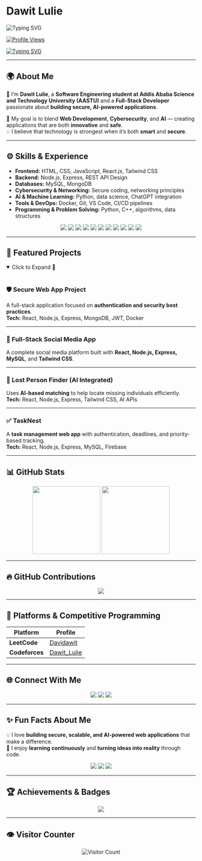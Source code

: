# Dawit Lulie

![Typing SVG](https://readme-typing-svg.demolab.com?font=Fira+Code&size=90&pause=300&color=4CAF50,2196F3,FF9800,9C27B0&width=4000&height=200&lines=Hi+I%27m+Dawit+Lulie;Full-Stack+Developer+%F0%9F%92%BB+%7C+Interested+in+Cybersecurity+%F0%9F%9B%A1%EF%B8%8F+%7C+Learning+AI+%F0%9F%A4%96)

[![Profile Views](https://komarev.com/ghpvc/?username=DawitLulie&color=4CAF50)](https://github.com/DawitLulie)

[![Typing SVG](https://readme-typing-svg.herokuapp.com?lines=Full-Stack+Engineer+from+Ethiopia;Compiling+creativity+into+reality!&size=100&height=150&width=2000)](https://git.io/typing-svg)

---

## 🌍 About Me

👋 I’m **Dawit Lulie**, a **Software Engineering student at Addis Ababa Science and Technology University (AASTU)** and a **Full-Stack Developer** passionate about **building secure, AI-powered applications**.  

🚀 My goal is to blend **Web Development**, **Cybersecurity**, and **AI** — creating applications that are both **innovative** and **safe**.  
💡 I believe that technology is strongest when it’s both **smart** and **secure**.

---

## ⚙️ Skills & Experience

- **Frontend:** HTML, CSS, JavaScript, React.js, Tailwind CSS  
- **Backend:** Node.js, Express, REST API Design  
- **Databases:** MySQL, MongoDB  
- **Cybersecurity & Networking:** Secure coding, networking principles  
- **AI & Machine Learning:** Python, data science, ChatGPT integration  
- **Tools & DevOps:** Docker, Git, VS Code, CI/CD pipelines  
- **Programming & Problem Solving:** Python, C++, algorithms, data structures  

<p align="center">
  <img src="https://img.shields.io/badge/HTML-E34F26?style=for-the-badge&logo=html5&logoColor=white"/>
  <img src="https://img.shields.io/badge/CSS-1572B6?style=for-the-badge&logo=css3&logoColor=white"/>
  <img src="https://img.shields.io/badge/JavaScript-F7DF1E?style=for-the-badge&logo=javascript&logoColor=black"/>
  <img src="https://img.shields.io/badge/React-61DAFB?style=for-the-badge&logo=react&logoColor=white"/>
  <img src="https://img.shields.io/badge/Tailwind-38B2AC?style=for-the-badge&logo=tailwindcss&logoColor=white"/>
  <img src="https://img.shields.io/badge/Node.js-339933?style=for-the-badge&logo=node.js&logoColor=white"/>
  <img src="https://img.shields.io/badge/Express.js-000000?style=for-the-badge&logo=express&logoColor=white"/>
  <img src="https://img.shields.io/badge/MongoDB-47A248?style=for-the-badge&logo=mongodb&logoColor=white"/>
  <img src="https://img.shields.io/badge/MySQL-00758F?style=for-the-badge&logo=mysql&logoColor=white"/>
  <img src="https://img.shields.io/badge/Python-3776AB?style=for-the-badge&logo=python&logoColor=white"/>
  <img src="https://img.shields.io/badge/C++-00599C?style=for-the-badge&logo=c%2B%2B&logoColor=white"/>
</p>

---

## 💼 Featured Projects

<details open>
<summary>Click to Expand 🔽</summary>
<br>

### 🛡️ Secure Web App Project  
A full-stack application focused on **authentication and security best practices**.  
**Tech:** React, Node.js, Express, MongoDB, JWT, Docker  

---

### 💬 Full-Stack Social Media App  
A complete social media platform built with **React, Node.js, Express, MySQL**, and **Tailwind CSS**.  

---

### 🧠 Lost Person Finder (AI Integrated)  
Uses **AI-based matching** to help locate missing individuals efficiently.  
**Tech:** React, Node.js, Express, Tailwind CSS, AI APIs  

---

### ✅ TaskNest  
A **task management web app** with authentication, deadlines, and priority-based tracking.  
**Tech:** React, Node.js, Express, MySQL, Firebase  

</details>

---

## 📊 GitHub Stats

<div align="center">
  <img src="https://github-readme-stats.vercel.app/api?username=DawitLulie&show_icons=true&theme=radical" height="180px"/>
  <img src="https://github-readme-stats.vercel.app/api/top-langs/?username=DawitLulie&layout=compact&theme=radical&langs_count=6&hide=html,css,python,c,c%2B%2B" height="180px"/>
</div>

---

## 🔥 GitHub Contributions
<p align="center">
  <img src="https://github-readme-streak-stats.herokuapp.com?user=DawitLulie&theme=radical&hide_border=true"/>
</p>

---

## 🧮 Platforms & Competitive Programming
| Platform | Profile |
|-----------|----------|
| **LeetCode** | [Davidawit](https://leetcode.com/u/Davidawit/) |
| **Codeforces** | [Dawit_Lulie](https://codeforces.com/profile/Dawit_Lulie) |

---

## 🌐 Connect With Me

<p align="center">
  <a href="https://www.linkedin.com/in/dawit-lulie-5513b5379/"><img src="https://img.shields.io/badge/LinkedIn-Dawit_Lulie-blue?style=for-the-badge&logo=linkedin"></a>
  <a href="https://t.me/Dave_6584"><img src="https://img.shields.io/badge/Telegram-Dave__6584-blue?style=for-the-badge&logo=telegram"></a>
  <a href="mailto:dawitlulie2@gmail.com"><img src="https://img.shields.io/badge/Email-dawitlulie2@gmail.com-red?style=for-the-badge&logo=gmail"></a>
</p>

---

## ✨ Fun Facts About Me  

💡 I love **building secure, scalable, and AI-powered web applications** that make a difference.  
🌱 I enjoy **learning continuously** and **turning ideas into reality** through code.  

<p align="center">
  <img src="https://img.shields.io/badge/Always-Learning-4CAF50?style=for-the-badge"/>
  <img src="https://img.shields.io/badge/Always-Building-2196F3?style=for-the-badge"/>
  <img src="https://img.shields.io/badge/Always-Securing-FF9800?style=for-the-badge"/>
</p>

---

## 🏆 Achievements & Badges

<div align="center">
  <img src="https://github-profile-trophy.vercel.app/?username=DawitLulie&theme=radical&no-frame=true&margin-w=15"/>
</div>

---

## 👁️ Visitor Counter

<p align="center">
  <img src="https://profile-counter.deno.dev/DawitLulie/count.svg" alt="Visitor Count"/>
</p>
